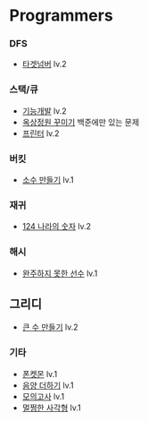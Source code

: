 # Programmers

### DFS 
- [타겟넘버](https://programmers.co.kr/learn/courses/30/lessons/43165#qna) lv.2

### 스택/큐 
- [기능개발](https://programmers.co.kr/learn/courses/30/lessons/42586) lv.2
- [옥상정원 꾸미기](https://www.acmicpc.net/problem/6198) 백준에만 있는 문제 
- [프린터](https://programmers.co.kr/learn/courses/30/lessons/42587#) lv.2

### 버킷 
- [소수 만들기](https://programmers.co.kr/learn/courses/30/lessons/12977) lv.1

### 재귀 
- [124 나라의 숫자](https://programmers.co.kr/learn/courses/30/lessons/12899) lv.2

### 해시 
- [완주하지 못한 선수](https://programmers.co.kr/learn/courses/30/lessons/42576?language=python3) lv.1

## 그리디 
- [큰 수 만들기](https://programmers.co.kr/learn/courses/30/lessons/42883#) lv.2

### 기타 
- [폰켓몬](https://programmers.co.kr/learn/courses/30/lessons/1845?language=python3) lv.1
- [음양 더하기](https://programmers.co.kr/learn/courses/30/lessons/76501) lv.1
- [모의고사](https://programmers.co.kr/learn/courses/30/lessons/42840?language=python3) lv.1
- [멀쩡한 사각형](https://programmers.co.kr/learn/courses/30/lessons/62048) lv.1
